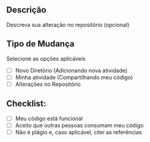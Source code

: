 ## Descrição

Descreva sua alteração no repositório (opcional)

## Tipo de Mudança

Selecione as opções aplicáveis

- [ ] Novo Diretório (Adicionando nova atividade)
- [ ] Minha atividade (Compartilhando meu código)
- [ ] Alterações no Repositório

## Checklist:

- [ ] Meu código está funcional
- [ ] Aceito que outras pessoas consumam meu código
- [ ] Não é plágio e, caso aplicável, citei as referências
